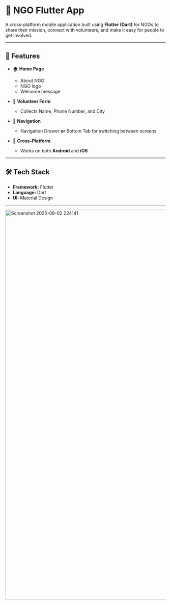 # 🌟 NGO Flutter App

A cross-platform mobile application built using **Flutter (Dart)** for NGOs to share their mission, connect with volunteers, and make it easy for people to get involved.

---

## 📌 Features

- 🏠 **Home Page**
  - About NGO
  - NGO logo
  - Welcome message

- 📝 **Volunteer Form**
  - Collects Name, Phone Number, and City

- 📂 **Navigation**
  - Navigation Drawer **or** Bottom Tab for switching between screens

- 📱 **Cross-Platform**
  - Works on both **Android** and **iOS**

---

## 🛠 Tech Stack

- **Framework:** Flutter
- **Language:** Dart
- **UI:** Material Design

---
<img width="2847" height="1224" alt="Screenshot 2025-08-02 224141" src="https://github.com/user-attachments/assets/a911fb84-50c2-480a-99ec-5eeb315a63a9" />

